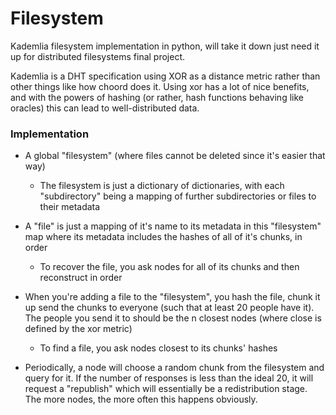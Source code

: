 # Filesystem

Kademlia filesystem implementation in python, will take it down
just need it up for distributed filesystems final project.

Kademlia is a DHT specification using XOR as a distance metric rather than
other things like how choord does it. Using xor has a lot of nice benefits,
and with the powers of hashing (or rather, hash functions behaving like oracles)
this can lead to well-distributed data.

### Implementation
- A global "filesystem" (where files cannot be deleted since it's easier that way)
    -  The filesystem is just a dictionary of dictionaries, with each "subdirectory"
       being a mapping of further subdirectories or files to their metadata
- A "file" is just a mapping of it's name to its metadata in this "filesystem" map
  where its metadata includes the hashes of all of it's chunks, in order
    - To recover the file, you ask nodes for all of its chunks and then reconstruct
      in order
- When you're adding a file to the "filesystem", you hash the file, chunk it up
  send the chunks to everyone (such that at least 20 people have it). The people
  you send it to should be the n closest nodes (where close is defined by the xor metric)
    - To find a file, you ask nodes closest to its chunks' hashes

- Periodically, a node will choose a random chunk from the filesystem and 
    query for it. If the number of responses is less than the ideal 20, it will
    request a "republish" which will essentially be a redistribution stage. The
    more nodes, the more often this happens obviously.
